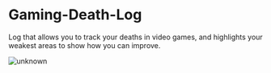 # Gaming-Death-Log
Log that allows you to track your deaths in video games, and highlights your weakest areas to show how you can improve.

![unknown](https://user-images.githubusercontent.com/15781380/35721376-917e44ee-07e9-11e8-8140-7c30b8834507.png)
